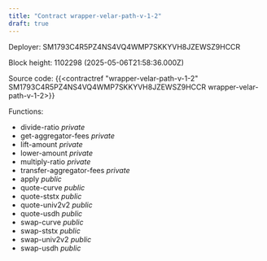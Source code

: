```yaml
---
title: "Contract wrapper-velar-path-v-1-2"
draft: true
---
```

Deployer: SM1793C4R5PZ4NS4VQ4WMP7SKKYVH8JZEWSZ9HCCR


 



Block height: 1102298 (2025-05-06T21:58:36.000Z)

Source code: {{<contractref "wrapper-velar-path-v-1-2" SM1793C4R5PZ4NS4VQ4WMP7SKKYVH8JZEWSZ9HCCR wrapper-velar-path-v-1-2>}}

Functions:

* divide-ratio _private_
* get-aggregator-fees _private_
* lift-amount _private_
* lower-amount _private_
* multiply-ratio _private_
* transfer-aggregator-fees _private_
* apply _public_
* quote-curve _public_
* quote-ststx _public_
* quote-univ2v2 _public_
* quote-usdh _public_
* swap-curve _public_
* swap-ststx _public_
* swap-univ2v2 _public_
* swap-usdh _public_
